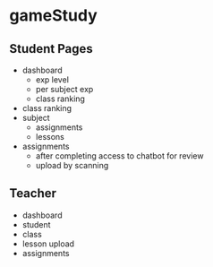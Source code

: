 # gameStudy

## Student Pages
- dashboard
  - exp level
  - per subject exp
  - class ranking
- class ranking
- subject
  - assignments
  - lessons
- assignments
  - after completing access to chatbot for review
  - upload by scanning

## Teacher
- dashboard
- student
- class
- lesson upload
- assignments

